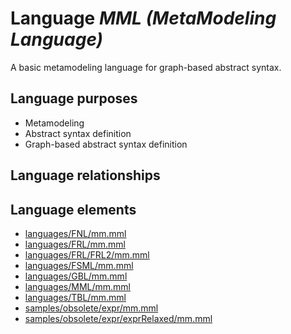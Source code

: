 # Language _MML (MetaModeling Language)_
A basic metamodeling language for graph-based abstract syntax.

## Language purposes
* Metamodeling
* Abstract syntax definition
* Graph-based abstract syntax definition

## Language relationships

## Language elements
* [languages/FNL/mm.mml](../../languages/FNL/mm.mml)
* [languages/FRL/mm.mml](../../languages/FRL/mm.mml)
* [languages/FRL/FRL2/mm.mml](../../languages/FRL/FRL2/mm.mml)
* [languages/FSML/mm.mml](../../languages/FSML/mm.mml)
* [languages/GBL/mm.mml](../../languages/GBL/mm.mml)
* [languages/MML/mm.mml](../../languages/MML/mm.mml)
* [languages/TBL/mm.mml](../../languages/TBL/mm.mml)
* [samples/obsolete/expr/mm.mml](../../samples/obsolete/expr/mm.mml)
* [samples/obsolete/expr/exprRelaxed/mm.mml](../../samples/obsolete/expr/exprRelaxed/mm.mml)

